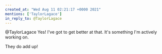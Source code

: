 ```yaml
---
created_at: "Wed Aug 11 02:21:17 +0000 2021"
mentions: ['TaylorLagace']
in_reply_to: @TaylorLagace
---
```


@TaylorLagace Yes! I've got to get better at that. It's something I'm actively working on. 

They do add up!